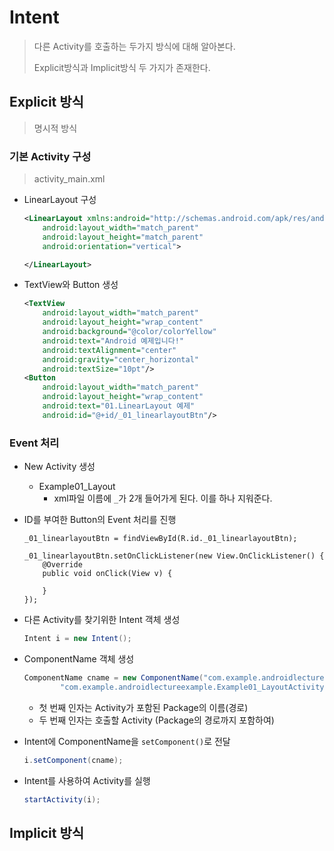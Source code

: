 # Intent

> 다른 Activity를 호출하는 두가지 방식에 대해 알아본다.
>
> Explicit방식과 Implicit방식 두 가지가 존재한다.

## Explicit 방식

> 명시적 방식

### 기본 Activity 구성

> activity_main.xml

* LinearLayout 구성

  ```xml
  <LinearLayout xmlns:android="http://schemas.android.com/apk/res/android"
      android:layout_width="match_parent"
      android:layout_height="match_parent"
      android:orientation="vertical">
  
  </LinearLayout>
  ```

* TextView와 Button 생성

  ```xml
  <TextView
      android:layout_width="match_parent"
      android:layout_height="wrap_content"
      android:background="@color/colorYellow"
      android:text="Android 예제입니다!"
      android:textAlignment="center"
      android:gravity="center_horizontal"
      android:textSize="10pt"/>
  <Button
      android:layout_width="match_parent"
      android:layout_height="wrap_content"
      android:text="01.LinearLayout 예제"
      android:id="@+id/_01_linearlayoutBtn"/>
  ```

### Event 처리

* New Activity 생성
  * Example01_Layout
    * xml파일 이름에 `_`가 2개 들어가게 된다. 이를 하나 지워준다.

* ID를 부여한 Button의 Event 처리를 진행

  ```
  _01_linearlayoutBtn = findViewById(R.id._01_linearlayoutBtn);
  
  _01_linearlayoutBtn.setOnClickListener(new View.OnClickListener() {
      @Override
      public void onClick(View v) {
          
      }
  });
  ```

* 다른 Activity를 찾기위한 Intent 객체 생성

  ```java
  Intent i = new Intent();
  ```

* ComponentName 객체 생성

  ```java
  ComponentName cname = new ComponentName("com.example.androidlectureexample",
          "com.example.androidlectureexample.Example01_LayoutActivity");
  ```

  * 첫 번째 인자는 Activity가 포함된 Package의 이름(경로)
  * 두 번째 인자는 호출할 Activity (Package의 경로까지 포함하여)

* Intent에 ComponentName을 `setComponent()`로 전달

  ```java
  i.setComponent(cname);
  ```

* Intent를 사용하여 Activity를 실행

  ```java
  startActivity(i);
  ```

## Implicit 방식

